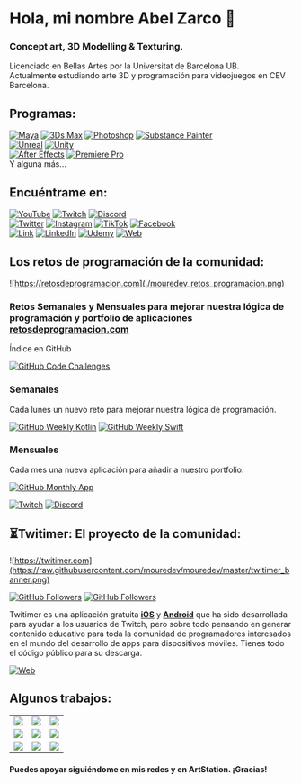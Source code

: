# Hola, mi nombre Abel Zarco 👋
### Concept art, 3D Modelling & Texturing.

Licenciado en Bellas Artes por la Universitat de Barcelona UB.</br>
Actualmente estudiando arte 3D y programación para videojuegos en CEV Barcelona.

## Programas:
[![Maya](https://img.shields.io/badge/Maya-4285F4?style=for-the-badge&logo=Autodesk&logoColor=white&labelColor=101010)]()
[![3Ds Max](https://img.shields.io/badge/3Ds_Max-3DDC84?style=for-the-badge&logo=autodesk&logoColor=white&labelColor=101010)]()
[![Photoshop](https://img.shields.io/badge/Photoshop-0095D5?style=for-the-badge&logo=Adobe-photoshop&logoColor=white&labelColor=101010)]()
[![Substance Painter](https://img.shields.io/badge/Substance_painter-3DDC84?style=for-the-badge&logo=Adobe&logoColor=white&labelColor=101010)]()
<br>
[![Unreal](https://img.shields.io/badge/Unreal-FFCA28?style=for-the-badge&logo=unrealengine&logoColor=white&labelColor=101010)]()
[![Unity](https://img.shields.io/badge/Unity-FA7343?style=for-the-badge&logo=Unity&logoColor=white&labelColor=101010)]()
</br>
[![After Effects](https://img.shields.io/badge/After_effects-007396?style=for-the-badge&logo=adobe-after-effects&logoColor=white&labelColor=101010)]()
[![Premiere Pro](https://img.shields.io/badge/premiere_pro-F7DF1E?style=for-the-badge&logo=adobe-premiere-pro&logoColor=white&labelColor=101010)]()
</br>
Y alguna más...

## Encuéntrame en:

[![YouTube](https://img.shields.io/badge/YouTube-Mouredev_by_Brais_Moure-FF0000?style=for-the-badge&logo=youtube&logoColor=white&labelColor=101010)](https://youtube.com/mouredevapps)
[![Twitch](https://img.shields.io/badge/Twitch-mouredev-9146FF?style=for-the-badge&logo=twitch&logoColor=white&labelColor=101010)](https://twitch.tv/mouredev)
[![Discord](https://img.shields.io/badge/Discord-mouredev-5865F2?style=for-the-badge&logo=discord&logoColor=white&labelColor=101010)](https://mouredev.com/discord)
</br>
[![Twitter](https://img.shields.io/badge/Twitter-@mouredev-1DA1F2?style=for-the-badge&logo=twitter&logoColor=white&labelColor=101010)](https://twitter.com/mouredev)
[![Instagram](https://img.shields.io/badge/Instagram-@mouredev-E4405F?style=for-the-badge&logo=instagram&logoColor=white&labelColor=101010)](https://instagram.com/mouredev)
[![TikTok](https://img.shields.io/badge/TikTok-@mouredev-69C9D0?style=for-the-badge&logo=tiktok&logoColor=white&labelColor=101010)](https://tiktok.com/@mouredev)
[![Facebook](https://img.shields.io/badge/Facebook-@mouredev-1877F2?style=for-the-badge&logo=facebook&logoColor=white&labelColor=101010)](https://facebook.com/mouredev)
</br>
[![Link](https://img.shields.io/badge/Link_Site-moure.dev-39E09B?style=for-the-badge&logo=Linktree&logoColor=white&labelColor=101010)](https://mouredev.com)
[![LinkedIn](https://img.shields.io/badge/LinkedIn-Brais_Moure-0077B5?style=for-the-badge&logo=linkedin&logoColor=white&labelColor=101010)](https://www.linkedin.com/in/braismoure)
[![Udemy](https://img.shields.io/badge/Udemy-Brais_Moure-EC5252?style=for-the-badge&logo=udemy&logoColor=white&labelColor=101010)](https://www.udemy.com/course/swift_ios/?referralCode=04756B8423CBE177B930)
[![Web](https://img.shields.io/badge/Web-MoureDev.com-14a1f0?style=for-the-badge&logo=dev.to&logoColor=white&labelColor=101010)](https://mouredev.com)

## Los retos de programación de la comunidad:

![https://retosdeprogramacion.com](./mouredev_retos_programacion.png)

### Retos Semanales y Mensuales para mejorar nuestra lógica de programación y portfolio de aplicaciones [retosdeprogramacion.com](https://retosdeprogramacion.com)

Índice en GitHub

[![GitHub Code Challenges](https://img.shields.io/github/stars/mouredev/Code-Challenges?label=Retos%20de%20programacion&style=social)](https://github.com/mouredev/Code-Challenges)

### Semanales

Cada lunes un nuevo reto para mejorar nuestra lógica de programación.

[![GitHub Weekly Kotlin](https://img.shields.io/github/stars/mouredev/Weekly-Challenge-2022-Kotlin?label=Retos%20Semanales&style=social)](https://github.com/mouredev/Weekly-Challenge-2022-Kotlin)
[![GitHub Weekly Swift](https://img.shields.io/github/stars/mouredev/Weekly-Challenge-2022-Swift?label=Retos%20Semanales%20en%20Swift&style=social)](https://github.com/mouredev/Weekly-Challenge-2022-Swift)

### Mensuales

Cada mes una nueva aplicación para añadir a nuestro portfolio.

[![GitHub Monthly App](https://img.shields.io/github/stars/mouredev/Monthly-App-Challenge-2022?label=Retos%20Mensuales&style=social)](https://github.com/mouredev/Monthly-App-Challenge-2022)

[![Twitch](https://img.shields.io/badge/Twitch-Challenge_live_coding-9146FF?style=for-the-badge&logo=twitch&logoColor=white&labelColor=101010)](https://twitch.tv/mouredev)
[![Discord](https://img.shields.io/badge/Discord-Challenge_chat_channel-5865F2?style=for-the-badge&logo=discord&logoColor=white&labelColor=101010)](https://mouredev.com/discord)

## ⏳Twitimer: El proyecto de la comunidad:
![https://twitimer.com](https://raw.githubusercontent.com/mouredev/mouredev/master/twitimer_banner.png)

[![GitHub Followers](https://img.shields.io/github/stars/mouredev/Twitimer-iOS?label=Proyecto%20iOS&style=social)](https://github.com/mouredev/Twitimer-iOS)
[![GitHub Followers](https://img.shields.io/github/stars/mouredev/Twitimer-Android?label=Proyecto%20Android%20&style=social)](https://github.com/mouredev/Twitimer-Android)

Twitimer es una aplicación gratuita **[iOS](https://apps.apple.com/us/app/twitimer-twitch-guide/id1564592351)** y **[Android](https://play.google.com/store/apps/details?id=com.mouredev.twitimer)** que ha sido desarrollada para ayudar a los usuarios de Twitch, pero sobre todo pensando en generar contenido educativo para toda la comunidad de programadores interesados en el mundo del desarrollo de apps para dispositivos móviles. Tienes todo el código público para su descarga.

[![Web](https://img.shields.io/badge/Twitimer.com-Web_oficial-3A1C66?style=for-the-badge&logoColor=white&labelColor=101010)](https://twitimer.com)

## Algunos trabajos:

<table style="width:100%">
  <tr>
    <td>
<a href="https://youtu.be/MyzZnIR5gC4">
  <img src="http://i3.ytimg.com/vi/MyzZnIR5gC4/maxresdefault.jpg">
</a>
</td>
    <td>
<a href="https://youtu.be/P6ko_I5GHbs">
  <img src="http://i3.ytimg.com/vi/P6ko_I5GHbs/maxresdefault.jpg">
</a>
</td>
    <td>
<a href="https://youtu.be/hGIzLGgf3Bo">
  <img src="http://i3.ytimg.com/vi/hGIzLGgf3Bo/maxresdefault.jpg">
</a>
</td>
  </tr>
  <tr>
    <td>
<a href="https://youtu.be/BQaxPwZWboA">
  <img src="http://i3.ytimg.com/vi/BQaxPwZWboA/maxresdefault.jpg">
</a>
</td>
<td>
<a href="https://youtu.be/ebQphhLpJG0">
  <img src="http://i3.ytimg.com/vi/ebQphhLpJG0/maxresdefault.jpg">
</a>
</td>
   <td>
<a href="https://youtu.be/X5fjEEmXR2s">
  <img src="http://i3.ytimg.com/vi/X5fjEEmXR2s/maxresdefault.jpg">
</a>
</td>
  </tr>
    <tr>
    <td>
<a href="https://youtu.be/1IpkZhkPC_I">
  <img src="http://i3.ytimg.com/vi/1IpkZhkPC_I/maxresdefault.jpg">
</a>
</td>
<td>
<a href="https://youtu.be/HH7U3tA0S8M">
  <img src="http://i3.ytimg.com/vi/HH7U3tA0S8M/maxresdefault.jpg">
</a>
</td>
   <td>
<a href="https://youtu.be/vhrus08jp6s">
  <img src="http://i3.ytimg.com/vi/vhrus08jp6s/maxresdefault.jpg">
</a>
</td>
  </tr>
</table>
</table>

#### Puedes apoyar siguiéndome en mis redes y en ArtStation. ¡Gracias!
